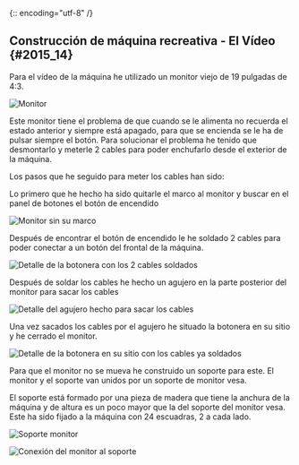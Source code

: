 {:: encoding="utf-8" /}
## Construcción de máquina recreativa - El Vídeo {#2015_14}

Para el vídeo de la máquina he utilizado un monitor viejo de 19 pulgadas de 4:3.

![Monitor](images/recreativa/Video_01.jpg "Monitor")

Este monitor tiene el problema de que cuando se le alimenta no recuerda el estado anterior y siempre está apagado, para que  se encienda se le ha de pulsar siempre el botón.
Para solucionar el problema he tenido que desmontarlo y meterle 2 cables para poder enchufarlo desde el exterior de la máquina.

Los pasos que he seguido para meter los cables han sido:

Lo primero que he hecho ha sido quitarle el marco al monitor y buscar en el panel de botones el botón de encendido

![Monitor sin su marco](images/recreativa/Video_02.jpg "Monitor sin su marco")

Después de encontrar el botón de encendido le he soldado 2 cables para poder conectar a un botón del frontal de la máquina.

![Detalle de la botonera con los 2 cables soldados](images/recreativa/Video_03.jpg "Detalle de la botonera con los 2 cables soldados")

Después de soldar los cables he hecho un agujero en la parte posterior del monitor para sacar los cables

![Detalle del agujero hecho para sacar los cables](images/recreativa/Video_04.jpg "Detalle del agujero hecho para sacar los cables")

Una vez sacados los cables por el agujero he situado la botonera en su sitio y he cerrado el monitor.

![Detalle de la botonera en su sitio con los cables ya soldados](images/recreativa/Video_05.jpg "Detalle de la botonera en su sitio con los cables ya soldados")

Para que el monitor no se mueva he construido un soporte para este. El monitor y el soporte van unidos por un soporte de monitor vesa.

El soporte está formado por una pieza de madera que tiene la anchura de la máquina y de altura es un poco mayor que la del soporte del monitor vesa. Este ha sido fijado a la máquina con 24 escuadras, 2 a cada lado.

![Soporte monitor](images/recreativa/Video_06.jpg "Soporte monitor")

![Conexión del monitor al soporte](images/recreativa/Video_07.jpg "Conexión del monitor al soporte")
